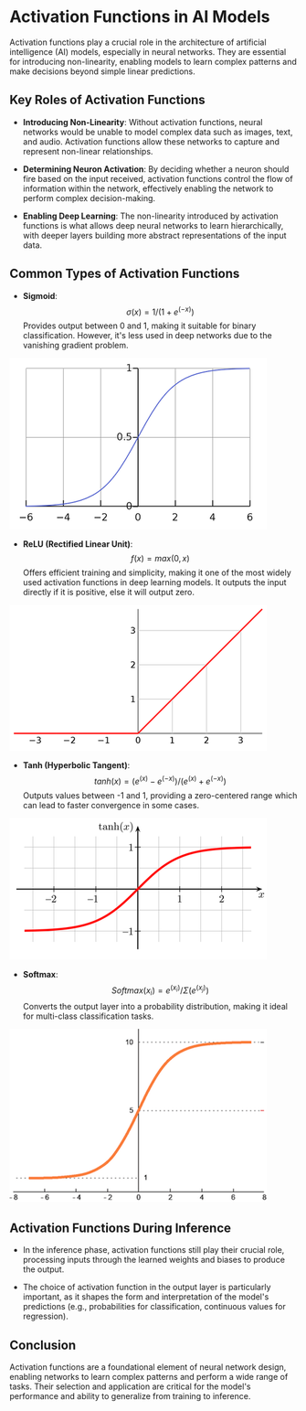 # Activation Functions in AI Models

Activation functions play a crucial role in the architecture of artificial intelligence (AI) models, especially in neural networks. They are essential for introducing non-linearity, enabling models to learn complex patterns and make decisions beyond simple linear predictions.

## Key Roles of Activation Functions

- **Introducing Non-Linearity**: Without activation functions, neural networks would be unable to model complex data such as images, text, and audio. Activation functions allow these networks to capture and represent non-linear relationships.

- **Determining Neuron Activation**: By deciding whether a neuron should fire based on the input received, activation functions control the flow of information within the network, effectively enabling the network to perform complex decision-making.

- **Enabling Deep Learning**: The non-linearity introduced by activation functions is what allows deep neural networks to learn hierarchically, with deeper layers building more abstract representations of the input data.

## Common Types of Activation Functions

- **Sigmoid**: 
$$
σ(x) = 1 / (1 + e^(-x))
$$
Provides output between 0 and 1, making it suitable for binary classification. However, it's less used in deep networks due to the vanishing gradient problem.

![Sigmoid image](img/Sigmoid.png)

- **ReLU (Rectified Linear Unit)**: 
$$
f(x) = max(0, x)
$$
Offers efficient training and simplicity, making it one of the most widely used activation functions in deep learning models. It outputs the input directly if it is positive, else it will output zero.

![ReLU image](img/ReLU.png)

- **Tanh (Hyperbolic Tangent)**: 
$$
tanh(x) = (e^(x) - e^(-x)) / (e^(x) + e^(-x))
$$
Outputs values between -1 and 1, providing a zero-centered range which can lead to faster convergence in some cases.

![Tanh image](img/tanh.png)

- **Softmax**: 
$$
Softmax(x_i) = e^(x_i) / Σ(e^(x_j))
$$
Converts the output layer into a probability distribution, making it ideal for multi-class classification tasks.

![Softmax image](img/Softmax.png)

## Activation Functions During Inference

- In the inference phase, activation functions still play their crucial role, processing inputs through the learned weights and biases to produce the output.
  
- The choice of activation function in the output layer is particularly important, as it shapes the form and interpretation of the model's predictions (e.g., probabilities for classification, continuous values for regression).

## Conclusion

Activation functions are a foundational element of neural network design, enabling networks to learn complex patterns and perform a wide range of tasks. Their selection and application are critical for the model's performance and ability to generalize from training to inference.
